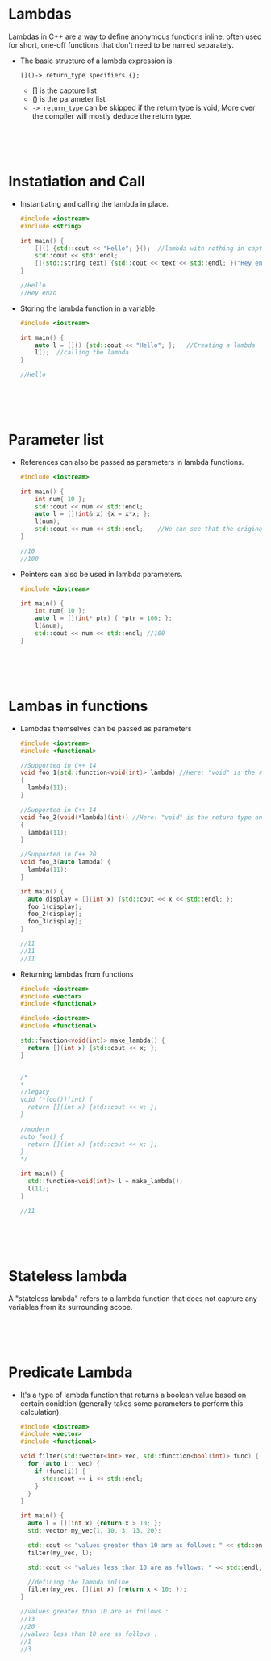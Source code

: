 # Lambdas

Lambdas in C++ are a way to define anonymous functions inline, often used for short, one-off functions that don't need to be named separately.

- The basic structure of a lambda expression is

  ```
  []()-> return_type specifiers {};
  ```

  - [] is the capture list
  - () is the parameter list
  - `-> return_type` can be skipped if the return type is void, More over the compiler will mostly deduce the return type.

<br>
<br>
<br>

# Instatiation and Call

- Instantiating and calling the lambda in place.

  ```cpp
  #include <iostream>
  #include <string>

  int main() {
      []() {std::cout << "Hello"; }();	//lambda with nothing in capture list and no parameters.
      std::cout << std::endl;
      [](std::string text) {std::cout << text << std::endl; }("Hey enzo"); //lambda with nothing in capture list and 1 parameter
  }

  //Hello
  //Hey enzo
  ```

- Storing the lambda function in a variable.

  ```cpp
  #include <iostream>

  int main() {
      auto l = []() {std::cout << "Hello"; };	//Creating a lambda
      l();	//calling the lambda
  }

  //Hello
  ```

<br>
<br>
<br>

# Parameter list

- References can also be passed as parameters in lambda functions.

  ```cpp
  #include <iostream>

  int main() {
      int num{ 10 };
      std::cout << num << std::endl;
      auto l = [](int& x) {x = x*x; };
      l(num);
      std::cout << num << std::endl;	//We can see that the original parameters are modified!
  }

  //10
  //100
  ```

- Pointers can also be used in lambda parameters.

  ```cpp
  #include <iostream>

  int main() {
      int num{ 10 };
      auto l = [](int* ptr) { *ptr = 100; };
      l(&num);
      std::cout << num << std::endl; //100
  }
  ```

<br>
<br>
<br>

# Lambas in functions

- Lambdas themselves can be passed as parameters

  ```cpp
  #include <iostream>
  #include <functional>

  //Supported in C++ 14
  void foo_1(std::function<void(int)> lambda) //Here: "void" is the return type and "int" is the parameter type
  {
    lambda(11);
  }

  //Supported in C++ 14
  void foo_2(void(*lambda)(int)) //Here: "void" is the return type and "int" is the parameter type
  {
    lambda(11);
  }

  //Supported in C++ 20
  void foo_3(auto lambda) {
    lambda(11);
  }

  int main() {
    auto display = [](int x) {std::cout << x << std::endl; };
    foo_1(display);
    foo_2(display);
    foo_3(display);
  }

  //11
  //11
  //11
  ```

- Returning lambdas from functions

  ```cpp
  #include <iostream>
  #include <vector>
  #include <functional>

  #include <iostream>
  #include <functional>

  std::function<void(int)> make_lambda() {
    return [](int x) {std::cout << x; };
  }


  /*
  *
  //legacy
  void (*foo())(int) {
    return [](int x) {std::cout << x; };
  }

  //modern
  auto foo() {
    return [](int x) {std::cout << x; };
  }
  */

  int main() {
    std::function<void(int)> l = make_lambda();
    l(11);
  }

  //11
  ```

<br>
<br>
<br>

# Stateless lambda

A "stateless lambda" refers to a lambda function that does not capture any variables from its surrounding scope.

<br>
<br>
<br>

# Predicate Lambda

- It's a type of lambda function that returns a boolean value based on certain conidtion (generally takes some parameters to perform this calculation).

  ```cpp
  #include <iostream>
  #include <vector>
  #include <functional>

  void filter(std::vector<int> vec, std::function<bool(int)> func) {
    for (auto i : vec) {
      if (func(i)) {
        std::cout << i << std::endl;
      }
    }
  }

  int main() {
    auto l = [](int x) {return x > 10; };
    std::vector my_vec{1, 10, 3, 13, 20};

    std::cout << "values greater than 10 are as follows: " << std::endl;
    filter(my_vec, l);

    std::cout << "values less than 10 are as follows: " << std::endl;

    //defining the lambda inline
    filter(my_vec, [](int x) {return x < 10; });
  }

  //values greater than 10 are as follows :
  //13
  //20
  //values less than 10 are as follows :
  //1
  //3
  ```
